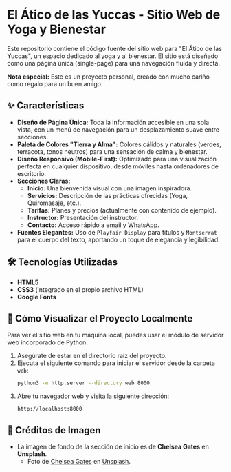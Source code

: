# El Ático de las Yuccas - Sitio Web de Yoga y Bienestar

Este repositorio contiene el código fuente del sitio web para "El Ático de las Yuccas", un espacio dedicado al yoga y al bienestar. El sitio está diseñado como una página única (single-page) para una navegación fluida y directa.

**Nota especial:** Este es un proyecto personal, creado con mucho cariño como regalo para un buen amigo.

## ✨ Características

- **Diseño de Página Única:** Toda la información accesible en una sola vista, con un menú de navegación para un desplazamiento suave entre secciones.
- **Paleta de Colores "Tierra y Alma":** Colores cálidos y naturales (verdes, terracota, tonos neutros) para una sensación de calma y bienestar.
- **Diseño Responsivo (Mobile-First):** Optimizado para una visualización perfecta en cualquier dispositivo, desde móviles hasta ordenadores de escritorio.
- **Secciones Claras:**
    - **Inicio:** Una bienvenida visual con una imagen inspiradora.
    - **Servicios:** Descripción de las prácticas ofrecidas (Yoga, Quiromasaje, etc.).
    - **Tarifas:** Planes y precios (actualmente con contenido de ejemplo).
    - **Instructor:** Presentación del instructor.
    - **Contacto:** Acceso rápido a email y WhatsApp.
- **Fuentes Elegantes:** Uso de `Playfair Display` para títulos y `Montserrat` para el cuerpo del texto, aportando un toque de elegancia y legibilidad.

## 🛠️ Tecnologías Utilizadas

- **HTML5**
- **CSS3** (integrado en el propio archivo HTML)
- **Google Fonts**

## 🚀 Cómo Visualizar el Proyecto Localmente

Para ver el sitio web en tu máquina local, puedes usar el módulo de servidor web incorporado de Python.

1.  Asegúrate de estar en el directorio raíz del proyecto.
2.  Ejecuta el siguiente comando para iniciar el servidor desde la carpeta `web`:
    ```bash
    python3 -m http.server --directory web 8000
    ```
3.  Abre tu navegador web y visita la siguiente dirección:
    ```
    http://localhost:8000
    ```

## 📸 Créditos de Imagen

- La imagen de fondo de la sección de inicio es de **Chelsea Gates** en **Unsplash**.
  - Foto de <a href="https://unsplash.com/es/@chelseacgates?utm_content=creditCopyText&utm_medium=referral&utm_source=unsplash">Chelsea Gates</a> en <a href="https://unsplash.com/es/fotos/persona-en-pantalones-cortos-azules-sentada-en-la-orilla-de-la-playa-durante-el-dia-n8L1VYaypcw?utm_content=creditCopyText&utm_medium=referral&utm_source=unsplash">Unsplash</a>.

